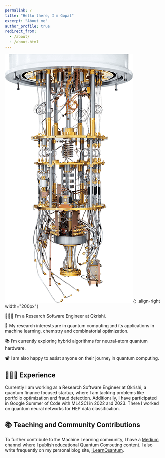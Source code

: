 ```yaml
---
permalink: /
title: "Hello there, I'm Gopal"
excerpt: "About me"
author_profile: true
redirect_from:
  - /about/
  - /about.html
---
```


![A gate-based quantum computer](/images/qc.png){: .align-right width="200px"}

👨🏻‍💻 I’m a Research Software Engineer at Qkrishi.

🔬 My research interests are in quantum computing and its applications in machine learning, chemistry and combinatorial optimization.

📚 I’m currently exploring hybrid algorithms for neutral-atom quantum hardware.

📽️ I am also happy to assist anyone on their journey in quantum computing.

## 👨🏻‍🔬 Experience

Currently I am working as a Research Software Engineer at Qkrishi, a quantum finance focused startup, where I am tackling problems like portfolio optimization and fraud detection. Additionally, I have participated in Google Summer of Code with ML4SCI in 2022 and 2023. There I worked on quantum neural networks for HEP data classification.

## 📚 Teaching and Community Contributions

To further contribute to the Machine Learning community, I have a [Medium](https://medium.com/@dahalegopal27) channel where I publish educational Quantum Computing content. I also write frequently on my personal blog site, [ILearnQuantum](https://gopal-dahale.github.io/ILearnQuantum/).

